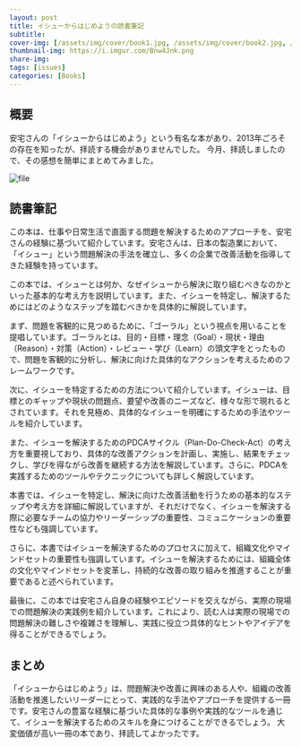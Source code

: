 ```yaml
---
layout: post
title: イシューからはじめようの読書筆記
subtitle: 
cover-img: [/assets/img/cover/book1.jpg, /assets/img/cover/book2.jpg, /assets/img/cover/book3.jpg]
thumbnail-img: https://i.imgur.com/Bnw4Jnk.png
share-img:
tags: [issues]
categories: [Books]
---
```


## 概要
安宅さんの「イシューからはじめよう」という有名な本があり、2013年ごろその存在を知ったが、拝読する機会がありませんでした。
今月、拝読しましたので、その感想を簡単にまとめてみました。

![file](https://i.imgur.com/Bnw4Jnk.png)

## 読書筆記
この本は、仕事や日常生活で直面する問題を解決するためのアプローチを、安宅さんの経験に基づいて紹介しています。安宅さんは、日本の製造業において、「イシュー」という問題解決の手法を確立し、多くの企業で改善活動を指導してきた経験を持っています。

この本では、イシューとは何か、なぜイシューから解決に取り組むべきなのかといった基本的な考え方を説明しています。また、イシューを特定し、解決するためにはどのようなステップを踏むべきかを具体的に解説しています。

まず、問題を客観的に見つめるために、「ゴーラル」という視点を用いることを提唱しています。ゴーラルとは、目的・目標・理念（Goal）・現状・理由（Reason）・対策（Action）・レビュー・学び（Learn）の頭文字をとったもので、問題を客観的に分析し、解決に向けた具体的なアクションを考えるためのフレームワークです。

次に、イシューを特定するための方法について紹介しています。イシューは、目標とのギャップや現状の問題点、要望や改善のニーズなど、様々な形で現れるとされています。それを見極め、具体的なイシューを明確にするための手法やツールを紹介しています。

また、イシューを解決するためのPDCAサイクル（Plan-Do-Check-Act）の考え方を重要視しており、具体的な改善アクションを計画し、実施し、結果をチェックし、学びを得ながら改善を継続する方法を解説しています。さらに、PDCAを実践するためのツールやテクニックについても詳しく解説しています。

本書では、イシューを特定し、解決に向けた改善活動を行うための基本的なステップや考え方を詳細に解説していますが、それだけでなく、イシューを解決する際に必要なチームの協力やリーダーシップの重要性、コミュニケーションの重要性なども強調しています。

さらに、本書ではイシューを解決するためのプロセスに加えて、組織文化やマインドセットの重要性も強調しています。イシューを解決するためには、組織全体の文化やマインドセットを変革し、持続的な改善の取り組みを推進することが重要であると述べられています。

最後に、この本では安宅さん自身の経験やエピソードを交えながら、実際の現場での問題解決の実践例を紹介しています。これにより、読む人は実際の現場での問題解決の難しさや複雑さを理解し、実践に役立つ具体的なヒントやアイデアを得ることができるでしょう。

## まとめ
「イシューからはじめよう」は、問題解決や改善に興味のある人や、組織の改善活動を推進したいリーダーにとって、実践的な手法やアプローチを提供する一冊です。安宅さんの豊富な経験に基づいた具体的な事例や実践的なツールを通じて、イシューを解決するためのスキルを身につけることができるでしょう。
大変価値が高い一冊の本であり、拝読してよかったです。


